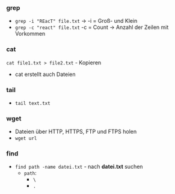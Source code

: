 ### grep
* `grep -i "REacT" file.txt` -> -i = Groß- und Klein
* `grep -c "react" file.txt` -c = Count -> Anzahl der Zeilen mit Vorkommen
### cat
`cat file1.txt > file2.txt` - Kopieren
* cat erstellt auch Dateien
### tail
* `tail text.txt`
### wget
* Dateien über HTTP, HTTPS, FTP und FTPS holen
* `wget url`
### find
* `find path -name datei.txt` - nach **datei.txt** suchen
    * `path`:
        * `\`
        * `.`